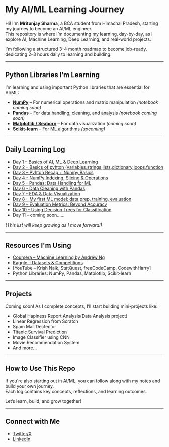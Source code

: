 # My AI/ML Learning Journey

Hi! I'm **Mritunjay Sharma**, a BCA student from Himachal Pradesh, starting my journey to become an AI/ML engineer.  
This repository is where I’m documenting my learning, day-by-day, as I explore AI, Machine Learning, Deep Learning, and real-world projects.

I'm following a structured 3–4 month roadmap to become job-ready, dedicating 2–3 hours daily to learning and building.

---

## Python Libraries I’m Learning

I’m learning and using important Python libraries that are essential for AI/ML:

- [**NumPy**](pyhton_libraries/numpycomplete.ipynb) – For numerical operations and matrix manipulation *(notebook coming soon)*  
- [**Pandas**](#) – For data handling, cleaning, and analysis *(notebook coming soon)*
- [**Matplotlib / Seaborn**](#) – For data visualization *(coming soon)*  
- [**Scikit-learn**](#) – For ML algorithms *(upcoming)*

---

## Daily Learning Log

- [Day 1 – Basics of AI, ML & Deep Learning](daily-logs/day01.md)
- [Day 2 – Basics of pyhton (variables,strings,lists,dictionary,loops,function](daily-logs/day02.md)
- [Day 3 – Pyhton Recap + Numpy Basics ](daily-logs/day03.md)
- [Day 4 - NumPy Indexing, Slicing & Operations](daily-logs/day04.md)
- [Day 5 - Pandas: Data Handling for ML](daily-logs/day05.md)
- [Day 6 - Data Cleaning with Pandas](daily-logs/day06.md)
- [Day 7 - EDA & Data Visualization](daily-logs/day7.md)
- [Day 8 – My first ML model: data prep, training, evaluation](daily-logs/day8.md)
- [Day 9 – Evaluation Metrics: Beyond Accuracy](daily-logs/day09.md)
- [Day 10 - Using Decision Trees for Classification](daily-logs/day10.md)
-  Day 11 - coming soon...... 

*(This list will keep growing as I move forward!)*

---

## Resources I'm Using

- [Coursera – Machine Learning by Andrew Ng](https://www.coursera.org/learn/machine-learning)
- [Kaggle – Datasets & Competitions](https://www.kaggle.com/)
- [YouTube – Krish Naik, StatQuest, freeCodeCamp, CodewithHarry]
- Python Libraries: NumPy, Pandas, Matplotlib, Scikit-learn

---

## Projects

Coming soon! As I complete concepts, I’ll start building mini-projects like:
- Global Hapiness Report Analysis(Data Analysis project) 
- Linear Regression from Scratch
- Spam Mail Dectector 
- Titanic Survival Prediction
- Image Classifier using CNN
- Movie Recommendation System
- And more...

---

## How to Use This Repo

If you're also starting out in AI/ML, you can follow along with my notes and build your own journey.  
Each log contains key concepts, reflections, and learning outcomes.

Let’s learn, build, and grow together!

---

## Connect with Me

- [Twitter/X](https://x.com/Mritunjay__05) 
- [LinkedIn](https://www.linkedin.com/in/mritunjay-sharma05)
